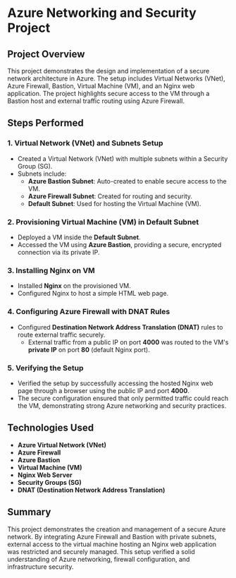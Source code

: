 # Azure Networking and Security Project

## Project Overview

This project demonstrates the design and implementation of a secure network architecture in Azure. The setup includes Virtual Networks (VNet), Azure Firewall, Bastion, Virtual Machine (VM), and an Nginx web application. 
The project highlights secure access to the VM through a Bastion host and external traffic routing using Azure Firewall.

## Steps Performed

### 1. Virtual Network (VNet) and Subnets Setup
- Created a Virtual Network (VNet) with multiple subnets within a Security Group (SG).
- Subnets include:
  - **Azure Bastion Subnet**: Auto-created to enable secure access to the VM.
  - **Azure Firewall Subnet**: Created for routing and security.
  - **Default Subnet**: Used for hosting the Virtual Machine (VM).

### 2. Provisioning Virtual Machine (VM) in Default Subnet
- Deployed a VM inside the **Default Subnet**.
- Accessed the VM using **Azure Bastion**, providing a secure, encrypted connection via its private IP.
  
### 3. Installing Nginx on VM
- Installed **Nginx** on the provisioned VM.
- Configured Nginx to host a simple HTML web page.

### 4. Configuring Azure Firewall with DNAT Rules
- Configured **Destination Network Address Translation (DNAT)** rules to route external traffic securely.
  - External traffic from a public IP on port **4000** was routed to the VM's **private IP** on port **80** (default Nginx port).
  
### 5. Verifying the Setup
- Verified the setup by successfully accessing the hosted Nginx web page through a browser using the public IP and port **4000**.
- The secure configuration ensured that only permitted traffic could reach the VM, demonstrating strong Azure networking and security practices.

## Technologies Used

- **Azure Virtual Network (VNet)**
- **Azure Firewall**
- **Azure Bastion**
- **Virtual Machine (VM)**
- **Nginx Web Server**
- **Security Groups (SG)**
- **DNAT (Destination Network Address Translation)**

## Summary

This project demonstrates the creation and management of a secure Azure network. 
By integrating Azure Firewall and Bastion with private subnets, external access to the virtual machine hosting an Nginx web application was restricted and securely managed. 
This setup verified a solid understanding of Azure networking, firewall configuration, and infrastructure security.
